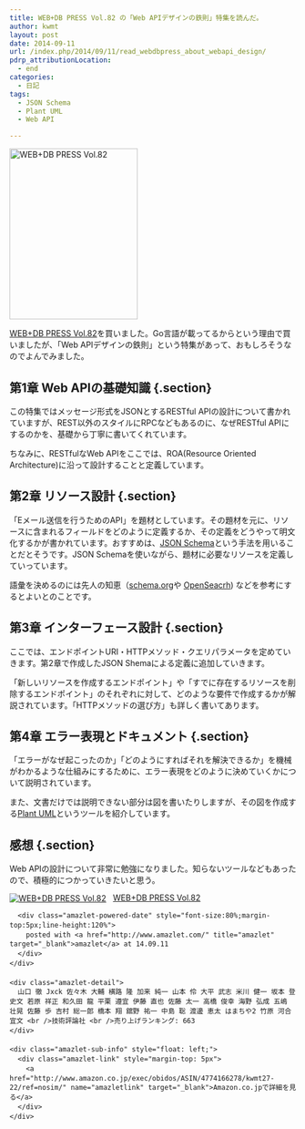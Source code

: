 ```yaml
---
title: WEB+DB PRESS Vol.82 の「Web APIデザインの鉄則」特集を読んだ。
author: kwmt
layout: post
date: 2014-09-11
url: /index.php/2014/09/11/read_webdbpress_about_webapi_design/
pdrp_attributionLocation:
  - end
categories:
  - 日記
tags:
  - JSON Schema
  - Plant UML
  - Web API

---
```

<img src="http://kwmt27.net/wp-content/uploads/2014/09/20140908_103353-e1410424730181-225x300.jpg" alt="WEB+DB PRESS Vol.82" width="225" height="300" class="alignleft size-thumbnail wp-image-1288" srcset="http://kwmt27.net/wp-content/uploads/2014/09/20140908_103353-e1410424730181-225x300.jpg 225w, http://kwmt27.net/wp-content/uploads/2014/09/20140908_103353-e1410424730181-768x1024.jpg 768w" sizes="(max-width: 225px) 100vw, 225px" />

<a href="http://www.amazon.co.jp/exec/obidos/ASIN/4774166278/kwmt27-22/ref=nosim/" name="amazletlink" target="_blank">WEB+DB PRESS Vol.82</a>を買いました。Go言語が載ってるからという理由で買いましたが、「Web APIデザインの鉄則」という特集があって、おもしろそうなのでよんでみました。 

<!--more-->

## 第1章 Web APIの基礎知識 {.section}

この特集ではメッセージ形式をJSONとするRESTful APIの設計について書かれていますが、REST以外のスタイルにRPCなどもあるのに、なぜRESTful APIにするのかを、基礎から丁寧に書いてくれています。 

ちなみに、RESTfulなWeb APIをここでは、ROA(Resource Oriented Architecture)に沿って設計することと定義しています。 

## 第2章 リソース設計 {.section}

「Eメール送信を行うためのAPI」を題材としています。その題材を元に、リソースに含まれるフィールドをどのように定義するか、その定義をどうやって明文化するかが書かれています。おすすめは、<a href="http://json-schema.org/" target="_blank">JSON Schema</a>という手法を用いることだとそうです。JSON Schemaを使いながら、題材に必要なリソースを定義していっています。 

語彙を決めるのには先人の知恵（[schema.org][1]や <a href ="http://www.opensearch.org/Specifications/OpenSearch/1.1" target="_blank">OpenSeacrh</a>) などを参考にするとよいとのことです。 

## 第3章 インターフェース設計 {.section}

ここでは、エンドポイントURI・HTTPメソッド・クエリパラメータを定めていきます。第2章で作成したJSON Shemaによる定義に追加していきます。 

「新しいリソースを作成するエンドポイント」や「すでに存在するリソースを削除するエンドポイント」のそれぞれに対して、どのような要件で作成するかが解説されています。「HTTPメソッドの選び方」も詳しく書いてあります。 

## 第4章 エラー表現とドキュメント {.section}

「エラーがなぜ起こったのか」「どのようにすればそれを解決できるか」を機械がわかるような仕組みにするために、エラー表現をどのように決めていくかについて説明されています。 

また、文書だけでは説明できない部分は図を書いたりしますが、その図を作成する<a href="http://plantuml.sourceforge.net/" target="_blank">Plant UML</a>というツールを紹介しています。 

## 感想 {.section}

Web APIの設計について非常に勉強になりました。知らないツールなどもあったので、積極的につかっていきたいと思う。 

<div class="amazlet-box" style="margin-bottom:0px;">
  <div class="amazlet-image" style="float:left;margin:0px 12px 1px 0px;">
    <a href="http://www.amazon.co.jp/exec/obidos/ASIN/4774166278/kwmt27-22/ref=nosim/" name="amazletlink" target="_blank"><img src="http://ecx.images-amazon.com/images/I/61gSqezYgPL._SL160_.jpg" alt="WEB+DB PRESS Vol.82" style="border: none;" /></a>
  </div>
  
  <div class="amazlet-info" style="line-height:120%; margin-bottom: 10px">
    <div class="amazlet-name" style="margin-bottom:10px;line-height:120%">
      <a href="http://www.amazon.co.jp/exec/obidos/ASIN/4774166278/kwmt27-22/ref=nosim/" name="amazletlink" target="_blank">WEB+DB PRESS Vol.82</a> 
      
      <div class="amazlet-powered-date" style="font-size:80%;margin-top:5px;line-height:120%">
        posted with <a href="http://www.amazlet.com/" title="amazlet" target="_blank">amazlet</a> at 14.09.11
      </div>
    </div>
    
    <div class="amazlet-detail">
      山口 徹 Jxck 佐々木 大輔 横路 隆 加来 純一 山本 伶 大平 武志 米川 健一 坂本 登史文 若原 祥正 和久田 龍 平栗 遵宜 伊藤 直也 佐藤 太一 高橋 俊幸 海野 弘成 五嶋 壮晃 佐藤 歩 吉村 総一郎 橋本 翔 舘野 祐一 中島 聡 渡邊 恵太 はまちや2 竹原 河合 宜文 <br />技術評論社 <br />売り上げランキング: 663
    </div>
    
    <div class="amazlet-sub-info" style="float: left;">
      <div class="amazlet-link" style="margin-top: 5px">
        <a href="http://www.amazon.co.jp/exec/obidos/ASIN/4774166278/kwmt27-22/ref=nosim/" name="amazletlink" target="_blank">Amazon.co.jpで詳細を見る</a>
      </div>
    </div>
  </div>
  
  <div class="amazlet-footer" style="clear: left">
  </div>
</div>

 [1]: http://schema.org/Person